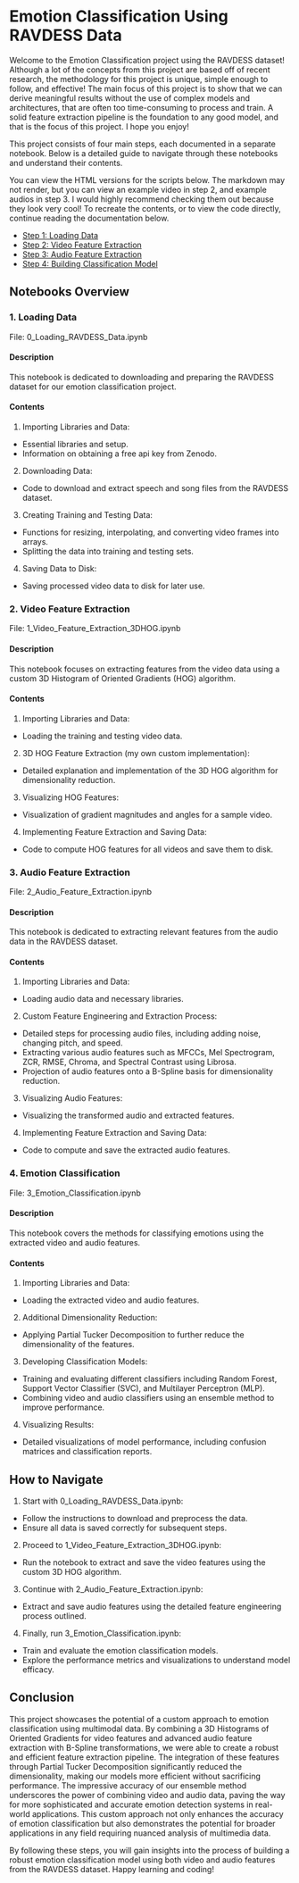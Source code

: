 # Emotion Classification Using RAVDESS Data

Welcome to the Emotion Classification project using the RAVDESS dataset! Although a lot of the concepts from this project are based off of recent research, the methodology for this project is unique, simple enough to follow, and effective! The main focus of this project is to show that we can derive meaningful results without the use of complex models and architectures, that are often too time-consuming to process and train. A solid feature extraction pipeline is the foundation to any good model, and that is the focus of this project. I hope you enjoy!

This project consists of four main steps, each documented in a separate notebook. Below is a detailed guide to navigate through these notebooks and understand their contents.

You can view the HTML versions for the scripts below. The markdown may not render, but you can view an example video in step 2, and example audios in step 3. I would highly recommend checking them out because they look very cool!
To recreate the contents, or to view the code directly, continue reading the documentation below.
- [Step 1: Loading Data](https://htmlpreview.github.io/?https://github.com/Chai-T29/Video_Audio_SentimentAnalysis/blob/364df9d09017d037ea1ed29a13040e9ab462ce81/RAVDESS_HTML_Notebooks/0_Loading_RAVDESS_Data.html)
- [Step 2: Video Feature Extraction](https://htmlpreview.github.io/?https://github.com/Chai-T29/Video_Audio_SentimentAnalysis/blob/364df9d09017d037ea1ed29a13040e9ab462ce81/RAVDESS_HTML_Notebooks/1_Video_Feature_Extraction_3DHOG.html)
- [Step 3: Audio Feature Extraction](https://htmlpreview.github.io/?https://github.com/Chai-T29/Video_Audio_SentimentAnalysis/blob/364df9d09017d037ea1ed29a13040e9ab462ce81/RAVDESS_HTML_Notebooks/2_Audio_Feature_Extraction.html)
- [Step 4: Building Classification Model](https://htmlpreview.github.io/?https://github.com/Chai-T29/Video_Audio_SentimentAnalysis/blob/364df9d09017d037ea1ed29a13040e9ab462ce81/RAVDESS_HTML_Notebooks/3_Emotion_Classification.html)

## Notebooks Overview

### 1. Loading Data

File: 0_Loading_RAVDESS_Data.ipynb

#### Description

This notebook is dedicated to downloading and preparing the RAVDESS dataset for our emotion classification project.

#### Contents

1. Importing Libraries and Data:
  - Essential libraries and setup.
  - Information on obtaining a free api key from Zenodo.
2. Downloading Data:
  - Code to download and extract speech and song files from the RAVDESS dataset.
3. Creating Training and Testing Data:
  - Functions for resizing, interpolating, and converting video frames into arrays.
  - Splitting the data into training and testing sets.
4. Saving Data to Disk:
  - Saving processed video data to disk for later use.


### 2. Video Feature Extraction

File: 1_Video_Feature_Extraction_3DHOG.ipynb

#### Description

This notebook focuses on extracting features from the video data using a custom 3D Histogram of Oriented Gradients (HOG) algorithm.

#### Contents

1. Importing Libraries and Data:
  - Loading the training and testing video data.
2. 3D HOG Feature Extraction (my own custom implementation):
  - Detailed explanation and implementation of the 3D HOG algorithm for dimensionality reduction.
3. Visualizing HOG Features:
  - Visualization of gradient magnitudes and angles for a sample video.
4. Implementing Feature Extraction and Saving Data:
  - Code to compute HOG features for all videos and save them to disk.

### 3. Audio Feature Extraction

File: 2_Audio_Feature_Extraction.ipynb

#### Description

This notebook is dedicated to extracting relevant features from the audio data in the RAVDESS dataset.

#### Contents

1. Importing Libraries and Data:
  - Loading audio data and necessary libraries.
2. Custom Feature Engineering and Extraction Process:
  - Detailed steps for processing audio files, including adding noise, changing pitch, and speed.
  - Extracting various audio features such as MFCCs, Mel Spectrogram, ZCR, RMSE, Chroma, and Spectral Contrast using Librosa.
  - Projection of audio features onto a B-Spline basis for dimensionality reduction.
3. Visualizing Audio Features:
  - Visualizing the transformed audio and extracted features.
4. Implementing Feature Extraction and Saving Data:
  - Code to compute and save the extracted audio features.

### 4. Emotion Classification

File: 3_Emotion_Classification.ipynb

#### Description

This notebook covers the methods for classifying emotions using the extracted video and audio features.

#### Contents

1. Importing Libraries and Data:
  - Loading the extracted video and audio features.
2. Additional Dimensionality Reduction:
  - Applying Partial Tucker Decomposition to further reduce the dimensionality of the features.
3. Developing Classification Models:
  - Training and evaluating different classifiers including Random Forest, Support Vector Classifier (SVC), and Multilayer Perceptron (MLP).
  - Combining video and audio classifiers using an ensemble method to improve performance.
4. Visualizing Results:
  - Detailed visualizations of model performance, including confusion matrices and classification reports.

## How to Navigate

1. Start with 0_Loading_RAVDESS_Data.ipynb:
  - Follow the instructions to download and preprocess the data.
  - Ensure all data is saved correctly for subsequent steps.
2. Proceed to 1_Video_Feature_Extraction_3DHOG.ipynb:
  - Run the notebook to extract and save the video features using the custom 3D HOG algorithm.
3. Continue with 2_Audio_Feature_Extraction.ipynb:
  - Extract and save audio features using the detailed feature engineering process outlined.
4. Finally, run 3_Emotion_Classification.ipynb:
  - Train and evaluate the emotion classification models.
  - Explore the performance metrics and visualizations to understand model efficacy.

## Conclusion
This project showcases the potential of a custom approach to emotion classification using multimodal data. By combining a 3D Histograms of Oriented Gradients for video features and advanced audio feature extraction with B-Spline transformations, we were able to create a robust and efficient feature extraction pipeline. The integration of these features through Partial Tucker Decomposition significantly reduced the dimensionality, making our models more efficient without sacrificing performance. The impressive accuracy of our ensemble method underscores the power of combining video and audio data, paving the way for more sophisticated and accurate emotion detection systems in real-world applications. This custom approach not only enhances the accuracy of emotion classification but also demonstrates the potential for broader applications in any field requiring nuanced analysis of multimedia data.

By following these steps, you will gain insights into the process of building a robust emotion classification model using both video and audio features from the RAVDESS dataset. Happy learning and coding!
